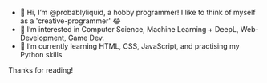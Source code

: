 - 👋 Hi, I’m @probablyliquid, a hobby programmer! I like to think of myself as a 'creative-programmer' 😂
- 👀 I’m interested in Computer Science, Machine Learning + DeepL, Web-Development, Game Dev.
- 🌱 I’m currently learning HTML, CSS, JavaScript, and practising my Python skills


Thanks for reading!


